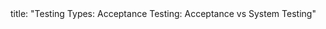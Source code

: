 <frontmatter>
title: "Testing Types: Acceptance Testing: Acceptance vs System Testing"
</frontmatter>

<include src="index-body.md" boilerplate />

